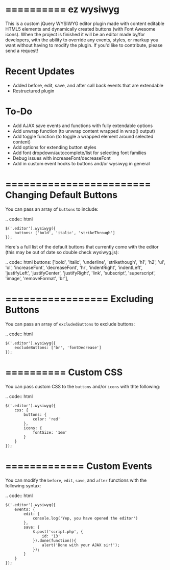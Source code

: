 ==========
ez wysiwyg
==========

This is a custom jQuery WYSIWYG editor plugin made with content editable HTML5 elements and dynamically created buttons (with Font Awesome icons). When the project is finished it will be an editor made by/for developers, with the ability to override any events, styles, or markup you want without having to modify the plugin. If you'd like to contribute, please send a request!

Recent Updates
==============

- Added before, edit, save, and after call back events that are extendable
- Restructured plugin 

To-Do
=====

- Add AJAX save events and functions with fully extendable options
- Add unwrap function (to unwrap content wrapped in wrap() output)
- Add toggle function (to toggle a wrapped element around selected content)
- Add options for extending button styles
- Add font dropdown/autocomplete/list for selecting font families
- Debug issues with increaseFont/decreaseFont
- Add in custom event hooks to buttons and/or wysiwyg in general

========================
Changing Default Buttons
========================

You can pass an array of ``buttons`` to include:

.. code:: html

	$('.editor').wysiwyg({
		buttons: ['bold', 'italic', 'strikeThrough']
	});

Here's a full list of the default buttons that currently come with the editor (this may be out of date so double check wysiwyg.js):

.. code:: html
	buttons: ['bold', 'italic', 'underline', 'strikethough', 'h1', 'h2', 'ul', 'ol', 'increaseFont', 'decreaseFont', 'hr', 'indentRight', 'indentLeft', 'justifyLeft', 'justifyCenter', 'justifyRight', 'link', 'subscript', 'superscript', 'image', 'removeFormat', 'br'],

=================
Excluding Buttons
=================

You can pass an array of ``excludedButtons`` to exclude buttons:

.. code:: html

	$('.editor').wysiwyg({
		excludeButtons: ['br', 'fontDecrease']
	});

==========
Custom CSS
==========

You can pass custom CSS to the ``buttons`` and/or ``icons`` with thte following:

.. code:: html

	$('.editor').wysiwyg({
		css: {
			buttons: {
				color: 'red'
			},
			icons: {
				fontSize: '1em'
			}
		}
	});

=============
Custom Events
=============

You can modify the ``before``, ``edit``, ``save``, and ``after`` functions with the following syntax:

.. code:: html

	$('.editor').wysiwyg({
		events: {
			edit: {
				console.log('Yep, you have opened the editor')
			},
			save: {
				$.post('script.php', {
					id: '13'
				}).done(function(){
					alert('Done with your AJAX sir!');
				});
			}
		}
	});
